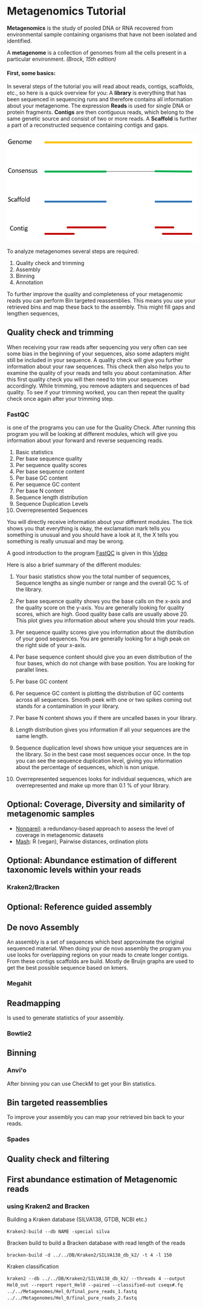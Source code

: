 # Metagenomics Tutorial
**Metagenomics** is the study of pooled DNA or RNA recovered from environmental sample containing organisms that have not been isolated and identified.

A **metagenome** is a collection of genomes from all the cells present in a particular environment.
*(Brock, 15th edition)*

#### First, some basics:
In several steps of the tutorial you will read about reads, contigs, scaffolds, etc., so here is a quick overview for you:
A **library** is everything that has been sequenced in sequencing runs and therefore contains all information about your metagenome.
The expression **Reads** is used for single DNA or protein fragments. 
**Contigs** are then contiguous reads, which belong to the same genetic source and consist of two or more reads.
A **Scaffold** is further a part of a reconstructed sequence containing contigs and gaps.

![Overview_MG](https://github.com/mmaeke/Metagenomics_Tutorial/blob/master/Images/Overview_MG.png)

To analyze metagenomes several steps are required:
1. Quality check and trimming
2. Assembly
3. Binning
6. Annotation

To further improve the quality and completeness of your metagenomic reads you can perform Bin targeted reassemblies. This means you use your retrieved bins and map these back to the assembly. This might fill gaps and lengthen sequences, 


## Quality check and trimming
When receiving your raw reads after sequencing you very often can see some bias in the beginning of your sequences, also some adapters might still be included in your sequence. A quality check will give you further information about your raw sequences. This check then also helps you to examine the quality of your reads and tells you about contamination. After this first quality check you will then need to trim your sequences accordingly. While trimming, you remove adapters and sequences of bad quality. To see if your trimming worked, you can then repeat the quality check once again after your trimming step.

### FastQC
is one of the programs you can use for the Quality Check. After running this program you will be looking at different modules, which will give you information about your forward and reverse sequencing reads.

1. Basic statistics
2. Per base sequence quality
3. Per sequence quality scores
4. Per base sequence content
5. Per base GC content
6. Per sequence GC content
7. Per base N content
8. Sequence length distribution
9. Sequence Duplication Levels
10. Overrepresented Sequences

You will directly receive information about your different modules. The tick shows you that everything is okay, the exclamation mark tells you something is unusual and you should have a look at it, the X tells you something is really unusual and may be wrong.

A good introduction to the program [FastQC](https://www.bioinformatics.babraham.ac.uk/projects/fastqc/) is given in this [Video](https://www.youtube.com/watch?v=bz93ReOv87Y)

Here is also a brief summary of the different modules:

1. Your basic statistics show you the total number of sequences, Sequence lengths as single number or range and the overall GC % of the library.

2. Per base sequence quality shows you the base calls on the x-axis and the quality score on the y-axis. You are generally looking for quality scores, which are high. Good quality base calls are usually above 20. This plot gives you information about where you should trim your reads.

3. Per sequence quality scores give you information about the distribution of your good sequences. You are generally looking for a high peak on the right side of your x-axis.

4. Per base sequence content should give you an even distribution of the four bases, which do not change with base position. You are looking for parallel lines.

5. Per base GC content

6. Per sequence GC content is plotting the distribution of GC contents across all sequences. Smooth peek with one or two spikes coming out stands for a contamination in your library.

7. Per base N content shows you if there are uncalled bases in your library.

8. Length distribution gives you information if all your sequences are the same length.

9. Sequence duplication level shows how unique your sequences are in the library. So in the best case most sequences occur once. In the top you can see the sequence duplication level, giving you information about the percentage of sequences, which is non unique.

10. Overrepresented sequences looks for individual sequences, which are overrepresented and make up more than 0.1 % of your library. 


## Optional: Coverage, Diversity and similarity of metagenomic samples

- [Nonpareil](http://enve-omics.ce.gatech.edu/nonpareil/): a redundancy-based approach to assess the level of coverage in metagenomic datasets
- [Mash](): R (vegan), Pairwise distances, ordination plots 



## Optional: Abundance estimation of different taxonomic levels within your reads
### Kraken2/Bracken


## Optional: Reference guided assembly

## De novo Assembly
An assembly is a set of sequences which best approximate the original sequenced material. When doing your de novo assembly the program you use looks for overlapping regions on your reads to create longer contigs. From these contigs scaffolds are build. Mostly de Bruijn graphs are used to get the best possible sequence based on kmers. 
### Megahit



## Readmapping
Is used to generate statistics of your assembly.
### Bowtie2

## Binning
### Anvi'o

After binning you can use CheckM to get your Bin statistics.

## Bin targeted reassemblies
To improve your assembly you can map your retrieved bin back to your reads.
### Spades



## Quality check and filtering

## First abundance estimation of Metagenomic reads
### using Kraken2 and Bracken

Building a Kraken database (SILVA138, GTDB, NCBI etc.)

``Kraken2-build --db NAME -special silva``

Bracken build to build a Bracken database with read length of the reads

``bracken-build -d ../../DB/Kraken2/SILVA138_db_k2/ -t 4 -l 150``

Kraken classification

``kraken2 --db ../../DB/Kraken2/SILVA138_db_k2/ --threads 4 --output Hel0_out --report report_Hel0 --paired --classified-out cseqs#.fq ../../Metagenomes/Hel_0/final_pure_reads_1.fastq ../../Metagenomes/Hel_0/final_pure_reads_2.fastq``

